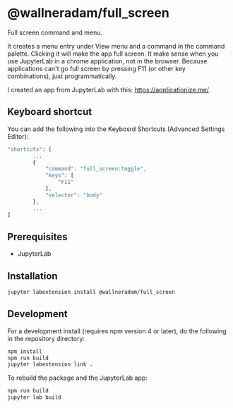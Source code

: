 # @wallneradam/full_screen

Full screen command and menu.

It creates a menu entry under View menu and a command in the command palette. Clicking it will make the app full screen. It make sense when you use JupyterLab in a chrome application, not in the browser. Because applications can't go full screen by pressing F11 (or other key combinations), just programmatically.

I created an app from JupyterLab with this: https://applicationize.me/

## Keyboard shortcut

You can add the following into the Keybosrd Shortcuts (Advanced Settings Editor):

```javascript
"shortcuts": [
        ...
        {
            "command": "full_screen:toggle",
            "keys": [
                "F11"
            ],
            "selector": "body"
        },
        ...
]
```


## Prerequisites

* JupyterLab

## Installation

```bash
jupyter labextension install @wallneradam/full_screen
```

## Development

For a development install (requires npm version 4 or later), do the following in the repository directory:

```bash
npm install
npm run build
jupyter labextension link .
```

To rebuild the package and the JupyterLab app:

```bash
npm run build
jupyter lab build
```

